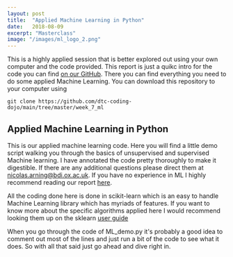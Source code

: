 ```yaml
---
layout: post
title:  "Applied Machine Learning in Python"
date:   2018-08-09
excerpt: "Masterclass"
image: "/images/ml_logo_2.png"
---
```

This is a highly applied session that is better explored out using your own computer and the code provided. This report is just a quikc intro for the code you can find [on our GitHub](https://github.com/dtc-coding-dojo/main/blob/master/week_7_ml/ML_demo.py). There you can find everything you need to do some applied Machine Learning. You can download this repository to your computer using 
```
git clone https://github.com/dtc-coding-dojo/main/tree/master/week_7_ml
```



## Applied Machine Learning in Python
This is our applied machine learning code. Here you will find a little demo script walking you through the basics of unsupervised and supervised Machine learning. I have annotated the code pretty thoroughly to make it digestible. If there are any additional questions please direct them at nicolas.arning@bdi.ox.ac.uk. If you have no experience in ML I highly recommend reading our report [here](https://dtc-coding-dojo.github.io/main//blog/Machine_Learning_for_Beginners/). 

All the coding done here is done in scikit-learn which is an easy to handle Machine Learning library which has myriads of features. If you want to know more about the specific algorithms applied here I would recommend looking them up on the sklearn [user guide](http://scikit-learn.org/stable/user_guide.html)

When you go through the code of ML_demo.py it's probably a good idea to comment out most of the lines and just run a bit of the code to see what it does. So with all that said just go ahead and dive right in.

 
<p style="text-align:center;"> <img class="center" src="{{ "ml_logo.png" | absolute_url }}" alt="" /> </p>
